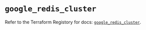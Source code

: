 # `google_redis_cluster`

Refer to the Terraform Registory for docs: [`google_redis_cluster`](https://registry.terraform.io/providers/hashicorp/google-beta/5.7.0/docs/resources/google_redis_cluster).

